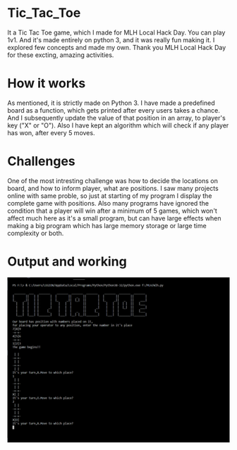 # Tic_Tac_Toe
It a Tic Tac Toe game, which I made for MLH Local Hack Day.
You can play 1v1. And it's made entirely on python 3, and it was really fun making it. I explored few concepts and made my own.
Thank you MLH Local Hack Day for these excting, amazing activities.

# How it works
 As mentioned, it is strictly made on Python 3. I have made a predefined board as a function, which gets printed after every users 
 takes a chance. And I subsequently update the value of that position in an array, to player's key ("X" or "O"). Also I have kept an algorithm
 which will check if any player has won, after every 5 moves. 

# Challenges
 One of the most intresting challenge was how to decide the locations on board, and how to inform player, what are positions. I
 saw many projects online with same proble, so just at starting of my program I display the complete game with positions. Also many programs
 have ignored the condition that a player will win after a minimum of 5 games, which won't affect much here as it's a small program, but can have
 large effects when making a big program which has large memory storage or large time complexity or both.

# Output and working
![alt tag](https://raw.githubusercontent.com/Tanmay000009/Tic_Tac_Toe/main/Working.png)
